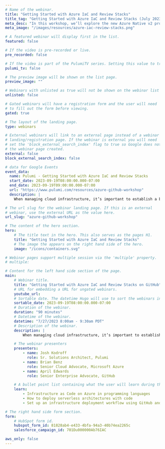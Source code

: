```yaml
---
# Name of the webinar.
title: "Getting Started with Azure IaC and Review Stacks"
title_tag: "Getting Started with Azure IaC and Review Stacks (July 2023 Workshop)"
meta_desc: "In this workshop, we’ll explore the new Azure Native v2 provider and Pulumi Review Stacks on GitHub"
meta_image: "/images/resources/azure-iac-review-stacks.png"

# A featured webinar will display first in the list.
featured: false

# If the video is pre-recorded or live.
pre_recorded: false

# If the video is part of the PulumiTV series. Setting this value to true will list the video in the "PulumiTV" section.
pulumi_tv: false

# The preview image will be shown on the list page.
preview_image: ""

# Webinars with unlisted as true will not be shown on the webinar list
unlisted: false

# Gated webinars will have a registration form and the user will need
# to fill out the form before viewing.
gated: true

# The layout of the landing page.
type: webinars

# External webinars will link to an external page instead of a webinar
# landing/registration page. If the webinar is external you will need
# set the 'block_external_search_index' flag to true so Google does not index
# the webinar page created.
external: false
block_external_search_index: false

# data for Google Events
event_data:
  name: Pulumi - Getting Started with Azure IaC and Review Stacks
  start_date: 2023-09-19T08:00:00.000-07:00
  end_date: 2023-09-19T09:00:00.000-07:00
  url: "https://www.pulumi.com/resources/azure-github-workshop"
  description: |
    When managing cloud infrastructure, it’s important to establish a build-test-release process for your team. In this session, experts from the Azure, GitHub, and Pulumi teams will show you how to use Pulumi’s [Azure Native v2 provider](/blog/introducing-azure-native-v2/) and your favorite programming languages to stand up new projects on Azure quickly. Then, we’ll show you how Pulumi’s new Review Stacks feature creates a temporary cloud environment for every Pull Request in GitHub automatically – making it easier than ever to validate both infrastructure and app code before release.

# The url slug for the webinar landing page. If this is an external
# webinar, use the external URL as the value here.
url_slug: "azure-github-workshop"

# The content of the hero section.
hero:
    # The title text in the hero. This also serves as the pages H1.
    title: "Getting Started with Azure IaC and Review Stacks"
    # The image the appears on the right hand side of the hero.
    image: "/icons/containers.svg"

# Webinar pages support multiple session via the 'multiple' property.
# multiple:

# Content for the left hand side section of the page.
main:
    # Webinar title.
    title: "Getting Started with Azure IaC and Review Stacks on GitHub"
    # URL for embedding a URL for ungated webinars.
    youtube_url:
    # Sortable date. The datetime Hugo will use to sort the webinars in date order.
    sortable_date: 2023-09-19T08:00:00.000-07:00
    # Duration of the webinar.
    duration: "90 minutes"
    # Datetime of the webinar.
    datetime: "7/27/2023 8:00am - 9:30am PDT"
    # Description of the webinar.
    description: |
        When managing cloud infrastructure, it’s important to establish a build-test-release process for your team. In this session, experts from the Azure, GitHub, and Pulumi teams will show you how to use Pulumi’s [Azure Native v2 provider](/blog/introducing-azure-native-v2/) and your favorite programming languages to stand up new projects on Azure quickly. Then, we’ll show you how Pulumi’s new Review Stacks feature creates a temporary cloud environment for every Pull Request in GitHub automatically – making it easier than ever to validate both infrastructure and app code before release.

    # The webinar presenters
    presenters:
        - name: Josh Kodroff
          role: Sr. Solutions Architect, Pulumi
        - name: Brian Benz
          role: Senior Cloud Advocate, Microsoft Azure
        - name: April Edwards
          role: Senior Enterprise Advocate, GitHub

    # A bullet point list containing what the user will learn during the webinar.
    learn:
        - Infrastructure as Code on Azure in programming languages
        - How to deploy serverless architectures with code
        - Set up an infrastructure deployment workflow using GitHub and Pulumi's Review Stacks feature

# The right hand side form section.
form:
    # HubSpot form id.
    hubspot_form_id: 81828ab4-e433-4bfa-94a3-40b74ea2265c
    salesforce_campaign_id: 701Du000000Ab76IAC

aws_only: false
---
```

